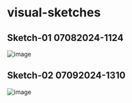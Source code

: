 # visual-sketches
## Sketch-01 07082024-1124
![image](https://github.com/MrRob0t404/visual-sketches/assets/15705947/fa51e8e1-2d91-4653-acbe-6b4ef8c51921)

## Sketch-02 07092024-1310
![image](https://github.com/MrRob0t404/visual-sketches/assets/15705947/8aeea2a2-84b4-43eb-be09-2353f50dbe3a)
